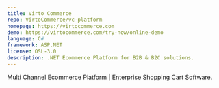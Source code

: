 ```yaml
---
title: Virto Commerce
repo: VirtoCommerce/vc-platform
homepage: https://virtocommerce.com
demo: https://virtocommerce.com/try-now/online-demo
language: C#
framework: ASP.NET
license: OSL-3.0
description: .NET Ecommerce Platform for B2B & B2C solutions.
---
```


Multi Channel Ecommerce Platform | Enterprise Shopping Cart Software.
